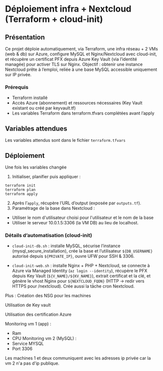 # Déploiement infra + Nextcloud (Terraform + cloud-init)
## Présentation

Ce projet déploie automatiquement, via Terraform, une infra réseau + 2 VMs (web & db) sur Azure, configure MySQL et Nginx/Nextcloud avec cloud-init, et récupère un certificat PFX depuis Azure Key Vault (via l’identité managée) pour activer TLS sur Nginx.
Objectif : obtenir une instance Nextcloud prête à l’emploi, reliée à une base MySQL accessible uniquement sur IP privée.

### Prérequis
* Terraform installé
* Accès Azure (abonnement) et ressources nécessaires (Key Vault existant ou créé par keyvault.tf)
* Les variables Terraform dans terraform.tfvars complétées avant l’apply

## Variables attendues
Les variables attendus sont dans le fichier `terraform.tfvars`

## Déploiement
Une fois les variables changée
1. Initialiser, planifier puis appliquer :
```
terraform init
terraform plan
terraform apply
```
2. Après l’`apply`, récupère l’URL d’output (exposée par `outputs.tf`).
3. Paramétrage de la base dans Nextcloud :
* Utiliser le nom d'utilisateur choisi pour l'utilisateur et le nom de la base
* Utiliser le serveur 10.0.1.5:3306 (la VM DB) au lieu de localhost.

### Détails d’automatisation (cloud-init)
* `cloud-init-db.sh` : installe MySQL, sécurise l’instance (mysql_secure_installation), crée la base et l’utilisateur `${DB_USERNAME}` autorisé depuis `${PRIVATE_IP}`, ouvre UFW pour SSH & 3306.

* `cloud-init-web.sh` : installe Nginx + PHP + Nextcloud, se connecte à Azure via Managed Identity (`az login --identity`), récupère le PFX depuis Key Vault (`${V_NAME}/${KV_NAME}`), extrait certificat et la clé, et génère le vhost Nginx pour `${NEXTCLOUD_FQDN}` (HTTP → redir vers HTTPS pour /nextcloud). Crée aussi la tâche cron Nextcloud.

Plus :
Création des NSG pour les machines

Utilisation de Key vault

Utilisation des certification Azure

Monitoring vm 1 (app) :
* Ram
* CPU
Monitoring vm 2 (MySQL) :
* Service MYSQL
* Port 3306

Les machines 1 et deux communiquent avec les adresses ip privée car la vm 2 n'a pas d'ip publique.
